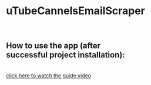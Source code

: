# uTubeCannelsEmailScraper
 <br>
## How to use the app (after successful project installation):
 <br>
<a href="https://vimeo.com/914775867?share=copy" target="_blank">click here to watch the guide video</a>
